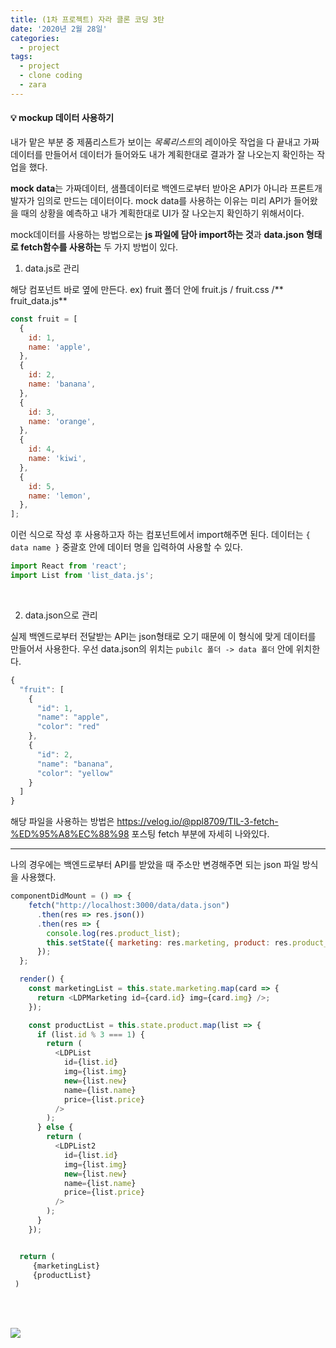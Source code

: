 ```yaml
---
title: (1차 프로젝트) 자라 클론 코딩 3탄
date: '2020년 2월 28일'
categories:
  - project
tags:
  - project
  - clone coding
  - zara
---
```


#### 💡 mockup 데이터 사용하기

내가 맡은 부분 중 제품리스트가 보이는 *목록리스트*의 레이아웃 작업을 다 끝내고 가짜데이터를 만들어서 데이터가 들어와도 내가 계획한대로 결과가 잘 나오는지 확인하는 작업을 했다.

**mock data**는 가짜데이터, 샘플데이터로 백엔드로부터 받아온 API가 아니라 프론트개발자가 임의로 만드는 데이터이다. mock data를 사용하는 이유는 미리 API가 들어왔을 때의 상황을 예측하고 내가 계획한대로 UI가 잘 나오는지 확인하기 위해서이다.

mock데이터를 사용하는 방법으로는 **js 파일에 담아 import하는 것**과 **data.json 형태로 fetch함수를 사용하는** 두 가지 방법이 있다.

1. data.js로 관리

해당 컴포넌트 바로 옆에 만든다. ex) fruit 폴더 안에 fruit.js / fruit.css /** fruit_data.js**

```js
const fruit = [
  {
    id: 1,
    name: 'apple',
  },
  {
    id: 2,
    name: 'banana',
  },
  {
    id: 3,
    name: 'orange',
  },
  {
    id: 4,
    name: 'kiwi',
  },
  {
    id: 5,
    name: 'lemon',
  },
];
```

이런 식으로 작성 후 사용하고자 하는 컴포넌트에서 import해주면 된다. 데이터는 `{ data name }` 중괄호 안에 데이터 명을 입력하여 사용할 수 있다.

```js
import React from 'react';
import List from 'list_data.js';
```

</br>

2.  data.json으로 관리

실제 백엔드로부터 전달받는 API는 json형태로 오기 때문에 이 형식에 맞게 데이터를 만들어서 사용한다.
우선 data.json의 위치는 `pubilc 폴더 -> data 폴더` 안에 위치한다.

```js
{
  "fruit": [
    {
      "id": 1,
      "name": "apple",
      "color": "red"
    },
    {
      "id": 2,
      "name": "banana",
      "color": "yellow"
    }
  ]
}
```

해당 파일을 사용하는 방법은 https://velog.io/@ppl8709/TIL-3-fetch-%ED%95%A8%EC%88%98 포스팅 fetch 부분에 자세히 나와있다.

---

나의 경우에는 백엔드로부터 API를 받았을 때 주소만 변경해주면 되는 json 파일 방식을 사용했다.

```js
componentDidMount = () => {
    fetch("http://localhost:3000/data/data.json")
      .then(res => res.json())
      .then(res => {
        console.log(res.product_list);
        this.setState({ marketing: res.marketing, product: res.product_list });
      });
  };

  render() {
    const marketingList = this.state.marketing.map(card => {
      return <LDPMarketing id={card.id} img={card.img} />;
    });

    const productList = this.state.product.map(list => {
      if (list.id % 3 === 1) {
        return (
          <LDPList
            id={list.id}
            img={list.img}
            new={list.new}
            name={list.name}
            price={list.price}
          />
        );
      } else {
        return (
          <LDPList2
            id={list.id}
            img={list.img}
            new={list.new}
            name={list.name}
            price={list.price}
          />
        );
      }
    });


  return (
     {marketingList}
     {productList}
 )
```

</br>
</br>

![](https://images.velog.io/images/ppl8709/post/e880397d-69c1-4c4f-8509-158d6cc6258c/image.png)
